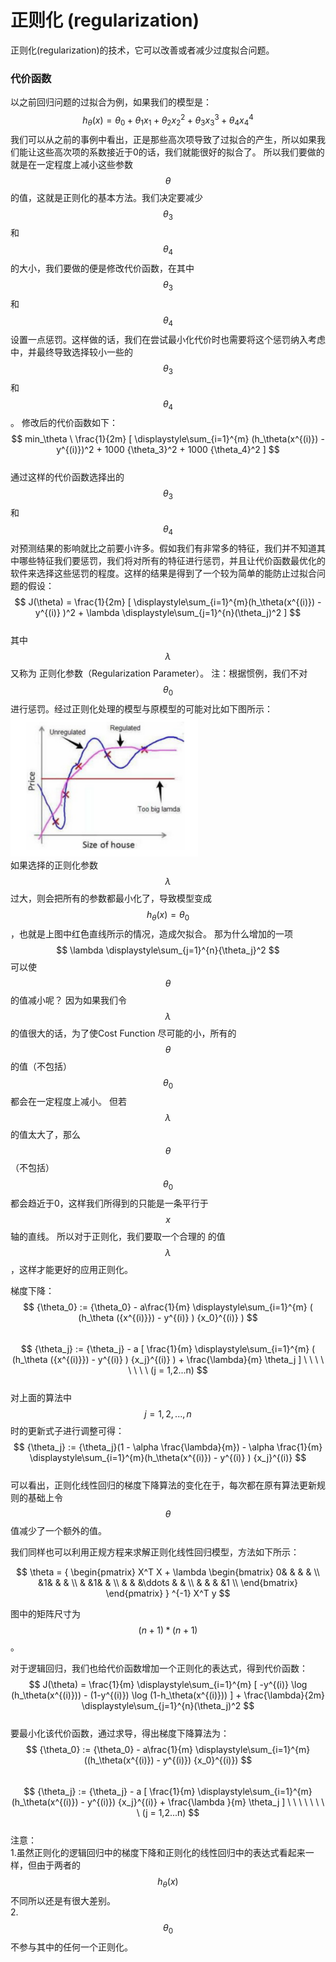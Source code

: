 # 正则化 (regularization)

正则化(regularization)的技术，它可以改善或者减少过度拟合问题。  

### 代价函数  

以之前回归问题的过拟合为例，如果我们的模型是： $$ h_\theta(x) = \theta_0 + \theta_1 x_1 + \theta_2 {x_2}^2 + \theta_3 {x_3}^3 + \theta_4 {x_4}^4 $$ 我们可以从之前的事例中看出，正是那些高次项导致了过拟合的产生，所以如果我们能让这些高次项的系数接近于0的话，我们就能很好的拟合了。 所以我们要做的就是在一定程度上减小这些参数$$ \theta $$的值，这就是正则化的基本方法。我们决定要减少$$ \theta_3 $$和$$ \theta_4 $$的大小，我们要做的便是修改代价函数，在其中$$ \theta_3 $$和$$ \theta_4 $$设置一点惩罚。这样做的话，我们在尝试最小化代价时也需要将这个惩罚纳入考虑中，并最终导致选择较小一些的$$ \theta_3 $$和$$ \theta_4 $$。 修改后的代价函数如下：  
$$ min_\theta \ \frac{1}{2m} [ \displaystyle\sum_{i=1}^{m} (h_\theta(x^{(i)}) - y^{(i)})^2 + 1000 {\theta_3}^2 + 1000 {\theta_4}^2 ] $$  
通过这样的代价函数选择出的 $$ \theta_3 $$ 和 $$ \theta_4  $$ 对预测结果的影响就比之前要小许多。假如我们有非常多的特征，我们并不知道其中哪些特征我们要惩罚，我们将对所有的特征进行惩罚，并且让代价函数最优化的软件来选择这些惩罚的程度。这样的结果是得到了一个较为简单的能防止过拟合问题的假设：  
$$ J(\theta) = \frac{1}{2m} [ \displaystyle\sum_{i=1}^{m}(h_\theta(x^{(i)}) - y^{(i)} )^2  + \lambda \displaystyle\sum_{j=1}^{n}(\theta_j)^2  ] $$  
其中 $$ \lambda $$ 又称为 正则化参数（Regularization Parameter）。 注：根据惯例，我们不对 $$ \theta_0 $$ 进行惩罚。经过正则化处理的模型与原模型的可能对比如下图所示：  
<img src="images/regularization-1.png" width="300px"/>  
如果选择的正则化参数 $$ \lambda $$ 过大，则会把所有的参数都最小化了，导致模型变成 $$ h_\theta(x) = \theta_0 $$，也就是上图中红色直线所示的情况，造成欠拟合。 那为什么增加的一项 $$ \lambda \displaystyle\sum_{j=1}^{n}{\theta_j}^2 $$ 可以使 $$ \theta $$ 的值减小呢？ 因为如果我们令 $$ \lambda $$ 的值很大的话，为了使Cost Function 尽可能的小，所有的 $$ \theta $$ 的值（不包括）$$ \theta_0 $$ 都会在一定程度上减小。 但若 $$ \lambda $$ 的值太大了，那么 $$ \theta $$（不包括）$$ \theta_0 $$都会趋近于0，这样我们所得到的只能是一条平行于 $$ x $$ 轴的直线。 所以对于正则化，我们要取一个合理的 的值 $$ \lambda $$，这样才能更好的应用正则化。  

梯度下降：  
$$ {\theta_0} := {\theta_0} - a\frac{1}{m} \displaystyle\sum_{i=1}^{m} ( (h_\theta ({x^{(i)}}) - y^{(i)} ) {x_0}^{(i)} ) $$   
$$ {\theta_j} := {\theta_j} - a [ \frac{1}{m} \displaystyle\sum_{i=1}^{m} ( (h_\theta ({x^{(i)}}) - y^{(i)} ) {x_j}^{(i)} ) + \frac{\lambda}{m} \theta_j ] \ \ \ \ \ \ \ \ (j = 1,2...n) $$  
对上面的算法中 $$ j = 1,2,...,n $$ 时的更新式子进行调整可得：  
$$ {\theta_j} := {\theta_j}(1 - \alpha \frac{\lambda}{m}) - \alpha \frac{1}{m} \displaystyle\sum_{i=1}^{m}(h_\theta(x^{(i)}) - y^{(i)} ) {x_j}^{(i)} $$  
可以看出，正则化线性回归的梯度下降算法的变化在于，每次都在原有算法更新规则的基础上令 $$ \theta $$ 值减少了一个额外的值。  

我们同样也可以利用正规方程来求解正则化线性回归模型，方法如下所示：  

$$ \theta =  { \begin{pmatrix}  X^T X + \lambda
  \begin{bmatrix}
    0& & & &  \\
    &1& & &  \\
    & &1& &  \\
    & & &\ddots & &  \\
    & & & &1 \\
  \end{bmatrix}
\end{pmatrix} }  ^{-1} X^T y $$  

图中的矩阵尺寸为 $$ (n+1) * (n+1) $$ 。


对于逻辑回归，我们也给代价函数增加一个正则化的表达式，得到代价函数：   
$$ J(\theta) = \frac{1}{m} \displaystyle\sum_{i=1}^{m} [ -y^{(i)} \log (h_\theta(x^{(i)})) - (1-y^{(i)}) \log (1-h_\theta(x^{(i)})) ] + \frac{\lambda}{2m} \displaystyle\sum_{j=1}^{n}(\theta_j)^2 $$  
要最小化该代价函数，通过求导，得出梯度下降算法为：  
$$ {\theta_0} := {\theta_0} - a\frac{1}{m} \displaystyle\sum_{i=1}^{m} ((h_\theta(x^{(i)}) - y^{(i)}) {x_0}^{(i)}) $$  
$$ {\theta_j} := {\theta_j} - a [ \frac{1}{m} \displaystyle\sum_{i=1}^{m} (h_\theta(x^{(i)}) - y^{(i)}) {x_j}^{(i)} + \frac{\lambda }{m} \theta_j ] \ \ \ \ \ \ \ \ (j = 1,2...n) $$  
注意：  
1.虽然正则化的逻辑回归中的梯度下降和正则化的线性回归中的表达式看起来一样，但由于两者的 $$ h_\theta(x) $$ 不同所以还是有很大差别。  
2.$$ \theta_0 $$ 不参与其中的任何一个正则化。
